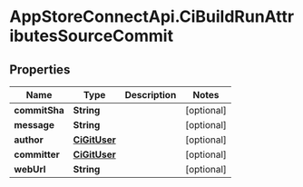 # AppStoreConnectApi.CiBuildRunAttributesSourceCommit

## Properties

Name | Type | Description | Notes
------------ | ------------- | ------------- | -------------
**commitSha** | **String** |  | [optional] 
**message** | **String** |  | [optional] 
**author** | [**CiGitUser**](CiGitUser.md) |  | [optional] 
**committer** | [**CiGitUser**](CiGitUser.md) |  | [optional] 
**webUrl** | **String** |  | [optional] 


